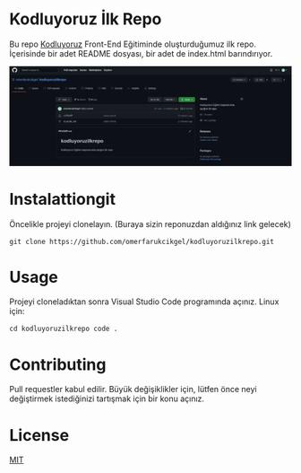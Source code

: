 # Kodluyoruz İlk Repo
Bu repo [Kodluyoruz](https://courses.kodluyoruz.org/) Front-End Eğitiminde oluşturduğumuz ilk repo. İçerisinde bir adet README dosyası, bir adet de index.html barındırıyor.

![resim](github.jpg)

# Instalattiongit 
Öncelikle projeyi clonelayın. 
(Buraya sizin reponuzdan aldığınız link gelecek)

```
git clone https://github.com/omerfarukcikgel/kodluyoruzilkrepo.git
```

# Usage
Projeyi cloneladıktan sonra Visual Studio Code programında açınız.
Linux için:

```
cd kodluyoruzilkrepo code .
```

# Contributing
Pull requestler kabul edilir. Büyük değişiklikler için, lütfen önce neyi değiştirmek istediğinizi tartışmak için bir konu açınız.

# License
[MIT](https://choosealicense.com/licenses/mit/)